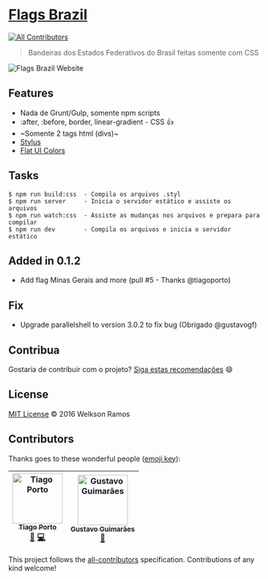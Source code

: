 # [Flags Brazil](http://welksonramos.github.io/flags-brazil/)
[![All Contributors](https://img.shields.io/badge/all_contributors-2-orange.svg?style=flat-square)](#contributors)
> Bandeiras dos Estados Federativos do Brasil feitas somente com CSS

![Flags Brazil Website](flags-brazil-website.jpg)

## Features
* Nada de Grunt/Gulp, somente npm scripts
* :after, :before, border, linear-gradient - CSS :+1:
* ~Somente 2 tags html (divs)~
* [Stylus](http://stylus-lang.com/)
* [Flat UI Colors](https://flatuicolors.com/)

## Tasks
```
$ npm run build:css  - Compila os arquivos .styl
$ npm run server     - Inicia o servidor estático e assiste os arquivos
$ npm run watch:css  - Assiste as mudanças nos arquivos e prepara para compilar
$ npm run dev        - Compila os arquivos e inicia o servidor estático
```
## Added in 0.1.2
* Add flag Minas Gerais and more (pull #5 - Thanks @tiagoporto)

## Fix
* Upgrade parallelshell to version 3.0.2 to fix bug (Obrigado @gustavogf)

## Contribua
Gostaria de contribuir com o projeto? [Siga estas recomendações](CONTRIBUTING.md) :smile:

## License
[MIT License](LICENSE) &copy; 2016 Welkson Ramos

## Contributors

Thanks goes to these wonderful people ([emoji key](https://github.com/all-contributors/all-contributors#emoji-key)):

<!-- ALL-CONTRIBUTORS-LIST:START - Do not remove or modify this section -->
<!-- prettier-ignore -->
| [<img src="https://avatars3.githubusercontent.com/u/3688905?v=4" width="100px;" alt="Tiago Porto"/><br /><sub><b>Tiago Porto</b></sub>](http://tiagoporto.com)<br />[🐛](https://github.com/welksonramos/flags-brazil/issues?q=author%3Atiagoporto "Bug reports") [💻](https://github.com/welksonramos/flags-brazil/commits?author=tiagoporto "Code") | [<img src="https://avatars0.githubusercontent.com/u/10941616?v=4" width="100px;" alt="Gustavo Guimarães"/><br /><sub><b>Gustavo Guimarães</b></sub>](https://github.com/gustavogf)<br />[🐛](https://github.com/welksonramos/flags-brazil/issues?q=author%3Agustavogf "Bug reports") |
| :---: | :---: |
<!-- ALL-CONTRIBUTORS-LIST:END -->

This project follows the [all-contributors](https://github.com/all-contributors/all-contributors) specification. Contributions of any kind welcome!